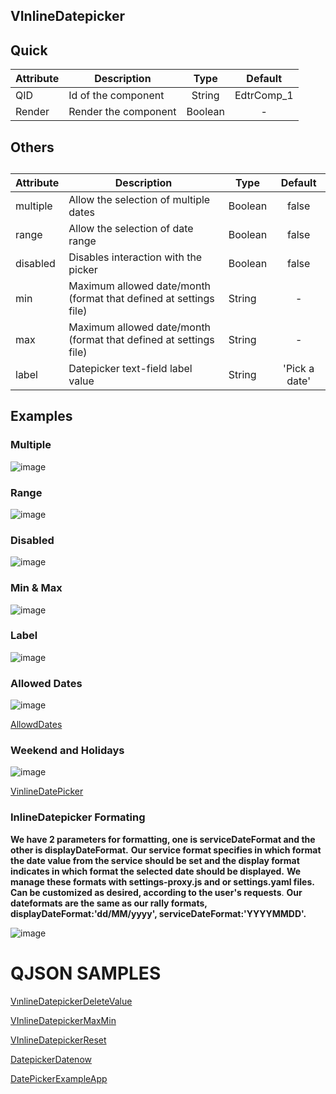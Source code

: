 ## VInlineDatepicker

## Quick

| Attribute | Description          |  Type   |  Default   |
| --------- | -------------------- | :-----: | :--------: |
| QID       | Id of the component  | String  | EdtrComp_1 |
| Render    | Render the component | Boolean |     -      |

## Others

## 

| Attribute | Description                                                  | Type    |    Default    |
| --------- | ------------------------------------------------------------ | ------- | :-----------: |
| multiple  | Allow the selection of multiple dates                        | Boolean |     false     |
| range     | Allow the selection of date range                            | Boolean |     false     |
| disabled  | Disables interaction with the picker                         | Boolean |     false     |
| min       | Maximum allowed date/month (format that defined at settings file) | String  |       -       |
| max       | Maximum allowed date/month (format that defined at settings file) | String  |       -       |
| label     | Datepicker text-field label value                            | String  | 'Pick a date' |



## Examples

### Multiple

![image](https://cdn.softtech.com.tr/ngsp-quick/nemo/dev/mdImages/VInlineDatePicker/VInlineDatePicker-1.png)


### Range

![image](https://cdn.softtech.com.tr/ngsp-quick/nemo/dev/mdImages/VInlineDatePicker/VInlineDatePicker-2.png)


### Disabled

![image](https://cdn.softtech.com.tr/ngsp-quick/nemo/dev/mdImages/VInlineDatePicker/VInlineDatePicker-3.png)



### Min &  Max

![image](https://cdn.softtech.com.tr/ngsp-quick/nemo/dev/mdImages/VInlineDatePicker/VInlineDatePicker-4.png)



### Label

![image](https://cdn.softtech.com.tr/ngsp-quick/nemo/dev/mdImages/VInlineDatePicker/VInlineDatePicker-5.png)



### Allowed Dates

![image](https://cdn.softtech.com.tr/ngsp-quick/nemo/dev/mdImages/VInlineDatePicker/VInlineDatePicker-6.jpg)

<a href="" onclick="this.href='?q=qjsons/AllowdDates.qjson'; this.target=(window.location !== window.parent.location) ? '' : '_blank';"  target=''>AllowdDates</a>



### Weekend and Holidays 

![image](https://cdn.softtech.com.tr/ngsp-quick/nemo/dev/mdImages/VInlineDatePicker/VInlineDatePicker-7.jpg)

<a href="" onclick="this.href='?q=qjsons/VinlineDatePicker.qjson'; this.target=(window.location !== window.parent.location) ? '' : '_blank';"  target=''>VinlineDatePicker</a>



### InlineDatepicker Formating

**We have 2 parameters for formatting, one is serviceDateFormat and the other is displayDateFormat.**
**Our service format specifies in which format the date value from the service should be set and the display format indicates in which format the selected date should be displayed.** **We manage these formats with settings-proxy.js and or settings.yaml files.** **Can be customized as desired, according to the user's requests**. **Our dateformats are the same as our rally formats, displayDateFormat:'dd/MM/yyyy',  serviceDateFormat:'YYYYMMDD'.**


![image](https://cdn.softtech.com.tr/ngsp-quick/nemo/dev/mdImages/VInlineDatePicker/VInlineDatePicker-8.png)


# QJSON SAMPLES

<a href="" onclick="this.href='?q=qjsons/VınlineDatepickerDeleteValue.qjson'; this.target=(window.location !== window.parent.location) ? '' : '_blank';"  target=''>VınlineDatepickerDeleteValue</a>

<a href="" onclick="this.href='?q=qjsons/VInlineDatepickerMaxMin.qjson'; this.target=(window.location !== window.parent.location) ? '' : '_blank';"  target=''>VInlineDatepickerMaxMin</a>

<a href="" onclick="this.href='?q=qjsons/VInlineDatepickerReset.qjson'; this.target=(window.location !== window.parent.location) ? '' : '_blank';"  target=''>VInlineDatepickerReset</a>

<a href="" onclick="this.href='?q=qjsons/DatepickerDatenow.qjson'; this.target=(window.location !== window.parent.location) ? '' : '_blank';"  target=''>DatepickerDatenow</a>

<a href="" onclick="this.href='?q=qjsons/DatePickerExampleApp.qjson'; this.target=(window.location !== window.parent.location) ? '' : '_blank';"  target=''>DatePickerExampleApp</a>


